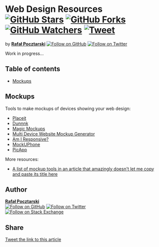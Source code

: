 Web Design Resources [![GitHub Stars][stars-img]][stars-url] [![GitHub Forks][forks-img]][forks-url] [![GitHub Watchers][watchers-img]][watchers-url] [![Tweet][tweet-img]][tweet-url]
=
[github-url]: https://github.com/rsp/info
[readme-url]: https://github.com/rsp/info#readme
[issues-url]: https://github.com/rsp/info/issues
[stars-url]: https://github.com/rsp/info/stargazers
[watchers-url]: https://github.com/rsp/info/watchers
[forks-url]: https://github.com/rsp/info/network/members
[tweet-img]: https://img.shields.io/twitter/url/https/github.com/rsp/info/blob/master/web-design.md.svg?style=social
[tweet-url]: https://twitter.com/intent/tweet?text=%23WebDesign+Resources+by+@pocztarski:&url=https%3A%2F%2Fgithub.com%2Frsp%2Finfo%2Fblob%2Fmaster%2Fweb-design.md
[license-url]: https://github.com/rsp/info/blob/master/LICENSE.md
[license-img]: https://img.shields.io/github/license/rsp/info.svg
[stars-img]: https://img.shields.io/github/stars/rsp/info.svg?style=social&amp;label=Stars
[forks-img]: https://img.shields.io/github/forks/rsp/info.svg?style=social&amp;label=Forks
[watchers-img]: https://img.shields.io/github/watchers/rsp/info.svg?style=social&amp;label=Watchers
[travis-url]: https://travis-ci.org/rsp/info
[travis-img]: https://travis-ci.org/rsp/info.svg?branch=master
[snyk-url]: https://snyk.io/test/github/rsp/info
[snyk-img]: https://snyk.io/test/github/rsp/info/badge.svg
[github-follow-url]: https://github.com/rsp
[github-follow-img]: https://img.shields.io/github/followers/rsp.svg?style=social&label=Follow
[twitter-follow-url]: https://twitter.com/intent/follow?screen_name=pocztarski
[twitter-follow-img]: https://img.shields.io/twitter/follow/pocztarski.svg?style=social&label=Follow
[stackoverflow-url]: https://stackoverflow.com/users/613198/rsp
[stackexchange-url]: https://stackexchange.com/users/303952/rsp
[stackexchange-img]: https://stackexchange.com/users/flair/303952.png

by [**Rafał Pocztarski**](https://pocztarski.com/)
[![Follow on GitHub][github-follow-img]][github-follow-url]
[![Follow on Twitter][twitter-follow-img]][twitter-follow-url]

Work in progress...

Table of contents
-----------------
* [Mockups](#mockups)

Mockups
-------
Tools to make mockups of devices showing your web design:

* [Placeit](https://placeit.net/)
* [Dunnnk](http://dunnnk.com/)
* [Magic Mockups](http://magicmockups.com/)
* [Multi Device Website Mockup Generator](http://techsini.com/multi-mockup/)
* [Am I Responsive?](http://ami.responsivedesign.is/)
* [MockUPhone](http://mockuphone.com/)
* [PicApp](http://picapp.net/)

More resources:

* [A list of mockup tools in an article that amazingly doesn't let me copy and paste its title here](http://techsini.com/5-free-mockup-tools-to-display-your-template-on-different-devices/)

Author
------
[**Rafał Pocztarski**](https://pocztarski.com/)
<br/>
[![Follow on GitHub][github-follow-img]][github-follow-url]
[![Follow on Twitter][twitter-follow-img]][twitter-follow-url]
<br/>
[![Follow on Stack Exchange][stackexchange-img]][stackoverflow-url]

Share
-----
[Tweet the link to this article][tweet-url]
